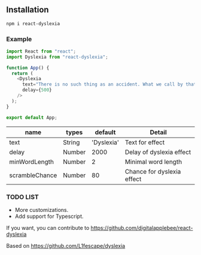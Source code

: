 ## Installation

```bash
npm i react-dyslexia
```

### Example

```js
import React from "react";
import Dyslexia from "react-dyslexia";

function App() {
  return (
    <Dyslexia
      text="There is no such thing as an accident. What we call by that name is the effect of some cause which we do not see."
      delay={500}
    />
  );
}

export default App;
```


| name | types | default | Detail |
| ------ | ------ |------|------|
| text | String | 'Dyslexia' | Text for effect |
| delay | Number  | 2000 | Delay of dyslexia effect |
| minWordLength | Number  | 2 |  Minimal word length |
| scrambleChance | Number  | 80 | Chance for dyslexia effect |


### TODO LIST

* More customizations.
* Add support for Typescript.


If you want, you can contribute to https://github.com/digitalapplebee/react-dyslexia

Based on https://github.com/L1fescape/dyslexia